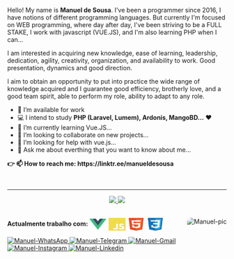 Hello! My name is <strong>Manuel de Sousa</strong>. I've been a programmer since 2016, I have notions of different programming languages. But currently I'm focused on WEB programming, where day after day, I've been striving to be a FULL STAKE, I work with javascript (VUE.JS), and I'm also learning PHP when I can...

I am interested in acquiring new knowledge, ease of learning, leadership, dedication, agility, creativity, organization, and availability to work. Good presentation, dynamics and good direction.

I aim to obtain an opportunity to put into practice the wide range of knowledge acquired and I guarantee good efficiency, brotherly love, and a good team spirit, able to perform my role, ability to adapt to any role.


- 🔭 I’m available for work
- 💻 I intend to study <strong>PHP (Laravel, Lumem), Ardonis, MangoBD...</strong> ❤️️
- 🌱 I’m currently learning Vue.JS...
- 👯 I’m looking to collaborate on new projects...
- 🤔 I’m looking for help with vue.js...
- 💬 Ask me about everthing that you want to know about me...
<strong> 
👉 📫 How to reach me: https://linktr.ee/manueldesousa
</strong>
<p></p><br/>

<hr/>

<div align="center" >
   <a href="https://github.com/manuelhonoredesousa">
   <img height="180em" src="https://github-readme-stats.vercel.app/api?username=manuelhonoredesousa&show_icons=true&theme=dracula&include_all_commits=true&count_private=true"/>
     <img height="180em" src="https://github-readme-stats.vercel.app/api/top-langs/?username=manuelhonoredesousa&layout=compact&langs_count=7&theme=dracula"/>
</a>
    </div>

 
<div style="display: inline_block"><br>
  
   <strong>Actualmente trabalho com: </strong>
  <img align="center" alt="Manuel-Js" height="30" width="40" src="https://raw.githubusercontent.com/devicons/devicon/master/icons/vuejs/vuejs-original.svg"/>
  <img align="center" alt="Manuel-Js" height="30" width="40" src="https://raw.githubusercontent.com/devicons/devicon/master/icons/javascript/javascript-plain.svg"/>
  <img align="center" alt="Manuel-HTML" height="30" width="40" src="https://raw.githubusercontent.com/devicons/devicon/master/icons/html5/html5-original.svg"/>
  <img align="center" alt="Manuel-CSS" height="30" width="40" src="https://raw.githubusercontent.com/devicons/devicon/master/icons/css3/css3-original.svg"/>
  <img align="right" alt="Manuel-pic" height="150" style="border-radius:10px;" src="https://avatars.githubusercontent.com/u/71514733"/>
</div>



 <div> 
    <a href="https://api.whatsapp.com/send?phone=244938308215" target="_blank">
        <img src="https://img.shields.io/badge/WhatsApp-25D366?style=for-the-badge&logo=whatsapp&logoColor=white" alt="Manuel-WhatsApp" target="_blank">
    </a>
  <a href="https://t.me/manuelhonoredesousa" target="_blank">
        <img src="https://img.shields.io/badge/Telegram-2CA5E0?style=for-the-badge&logo=telegram&logoColor=white" alt="Manuel-Telegram" target="_blank">
    </a>
 <a href = "mailto:sousa64manuel@gmail.com" target="_blank">
        <img src="https://img.shields.io/badge/Gmail-D14836?style=for-the-badge&logo=gmail&logoColor=white" alt="Manuel-Gmail" target="_blank">
    </a>
  <a href="https://instagram.com/manuelhonoredesousa" target="_blank">
        <img src="https://img.shields.io/badge/-Instagram-%23E4405F?style=for-the-badge&logo=instagram&logoColor=white" alt="Manuel-Instagram" target="_blank">
    </a>
    <a href="https://www.linkedin.com/in/manuelhonoredesousa" target="_blank">
        <img src="https://img.shields.io/badge/-LinkedIn-%230077B5?style=for-the-badge&logo=linkedin&logoColor=white" alt="Manuel-Linkedin" target="_blank">
    </a> 
 
</div>

